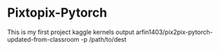# Pixtopix-Pytorch
This is my first project
kaggle kernels output arfin1403/pix2pix-pytorch-updated-from-classroom -p /path/to/dest
